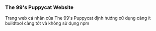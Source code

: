 ### The 99's Puppycat Website

Trang web cá nhân của The 99's Puppycat định hướng xử dụng càng ít buildtool càng tốt và không sử dụng npm
